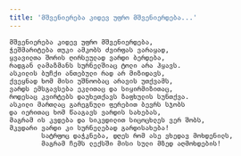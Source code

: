 ```yaml
---
title: 'მშვენიერება კიდევ უფრო მშვენიერდება...'
---
```


    მშვენიერება კიდევ უფრო მშვენიერდება,
    ჭეშმარიტება თუკი ამკობს ძვირფას ვარაყად,
    ყვავილთა შორის ღირსეულად ვარდი ბერდება,
    რადგან ლამაზმანს სურნელშიაც ტოლი არა ჰყავს.
    ასკილის ბუჩქი ანთებული რად არ მიზიდავს,
    ქვეყნად ხომ მისი უშნოობაც არავის უთქვამს,
    ვარდს ემსგავსება ეკლითაც და სიყირმიზითაც,
    როდესაც კვირტებს დაუხეთქავს ზაფხულის სუნთქვა.
    ასკილი მართლაც გარეგნული ფერებით ბევრს სჯობს
    და იერითაც ხომ წააგავს ვარდის სახებას,
    მაგრამ ის კვდება და სიკვდილით სიცოცხლეს ვერ შობს,
    მკვდარი ვარდი კი სურნელებად გარდისახება!
            სატრფოც დაჭკნება, დღეს რომ ასე ვხედავ მოხდენილს,
            მაგრამ ჩემს ლექსში მისი სული მზედ აღმოხდების!
